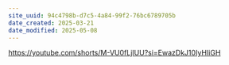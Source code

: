 ```yaml
---
site_uuid: 94c4798b-d7c5-4a84-99f2-76bc6789705b
date_created: 2025-03-21
date_modified: 2025-05-08
---
```



https://youtube.com/shorts/M-VU0fLjIUU?si=EwazDkJ10IyHIiGH